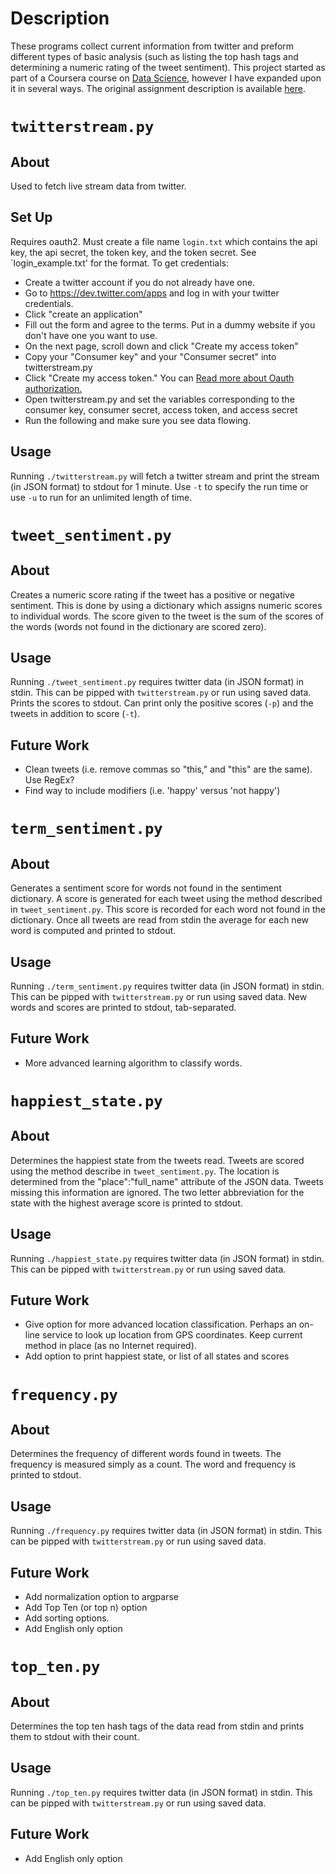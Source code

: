 # Description

These programs collect current information from twitter and preform different types of basic analysis (such as listing the top hash tags and determining a numeric rating of the tweet sentiment). This project started as part of a Coursera course on [Data Science][1], however I have expanded upon it in several ways.  The original assignment description is available [here][2].

# `twitterstream.py`

## About

Used to fetch live stream data from twitter.  

## Set Up

Requires oauth2.  Must create a file name `login.txt` which contains the api key, the api secret, the token key, and the token secret.  See `login_example.txt' for the format.  To get credentials:

-   Create a twitter account if you do not already have one.
-   Go to https://dev.twitter.com/apps and log in with your twitter
    credentials.
-   Click "create an application"
-   Fill out the form and agree to the terms. Put in a dummy website if
    you don't have one you want to use.
-   On the next page, scroll down and click "Create my access token"
-   Copy your "Consumer key" and your "Consumer secret" into
    twitterstream.py
-   Click "Create my access token." You can [Read more about Oauth
    authorization.](https://dev.twitter.com/docs/auth)
-   Open twitterstream.py and set the variables corresponding to the
    consumer key, consumer secret, access token, and access secret
-   Run the following and make sure you see data flowing.

## Usage

Running `./twitterstream.py` will fetch a twitter stream and print the stream (in JSON format) to stdout for 1 minute.  Use `-t` to specify the run time or use `-u` to run for an unlimited length of time.

# `tweet_sentiment.py`

## About

Creates a numeric score rating if the tweet has a positive or negative sentiment.  This is done by using a dictionary which assigns numeric scores to individual words.  The score given to the tweet is the sum of the scores of the words (words not found in the dictionary are scored zero).

## Usage

Running `./tweet_sentiment.py` requires twitter data (in JSON format) in stdin.  This can be pipped with `twitterstream.py` or run using saved data.  Prints the scores to stdout.  Can print only the positive scores (`-p`) and the tweets in addition to score (`-t`).

## Future Work

* Clean tweets (i.e. remove commas so "this," and "this" are the same). Use RegEx?
* Find way to include modifiers (i.e. 'happy' versus 'not happy')


# `term_sentiment.py`

## About

Generates a sentiment score for words not found in the sentiment dictionary.  A score is generated for each tweet using the method described in `tweet_sentiment.py`.  This score is recorded for each word not found in the dictionary.  Once all tweets are read from stdin the average for each new word is computed and printed to stdout.

## Usage

Running `./term_sentiment.py` requires twitter data (in JSON format) in stdin.  This can be pipped with `twitterstream.py` or run using saved data.  New words and scores are printed to stdout, tab-separated.

## Future Work

* More advanced learning algorithm to classify words.

# `happiest_state.py`

## About

Determines the happiest state from the tweets read.  Tweets are scored using the method describe in `tweet_sentiment.py`.  The location is determined from the "place":"full_name" attribute of the JSON data.  Tweets missing this information are ignored.  The two letter abbreviation for the state with the highest average score is printed to stdout.

## Usage

Running `./happiest_state.py` requires twitter data (in JSON format) in stdin.  This can be pipped with `twitterstream.py` or run using saved data.

## Future Work

* Give option for more advanced location classification.  Perhaps an on-line service to look up location from GPS coordinates. Keep current method in place (as no Internet required).
* Add option to print happiest state, or list of all states and scores

# `frequency.py`

## About

Determines the frequency of different words found in tweets.  The frequency is measured simply as a count.  The word and frequency is printed to stdout.

## Usage

Running `./frequency.py` requires twitter data (in JSON format) in stdin.  This can be pipped with `twitterstream.py` or run using saved data.

## Future Work

* Add normalization option to argparse
* Add Top Ten (or top n) option
* Add sorting options.
* Add English only option

# `top_ten.py`

## About

Determines the top ten hash tags of the data read from stdin and prints them to stdout with their count.

## Usage

Running `./top_ten.py` requires twitter data (in JSON format) in stdin.  This can be pipped with `twitterstream.py` or run using saved data.

## Future Work

* Add English only option

[1]: https://github.com/uwescience/datasci_course_materials
[2]: https://github.com/lebailly/IntroToDataScience/blob/master/assignment1/assignment1.md